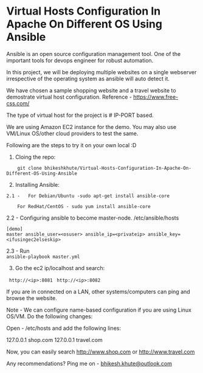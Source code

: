 # Virtual Hosts Configuration In Apache On Different OS Using Ansible

Ansible is an open source configuration management tool. One of the important tools for devops engineer for robust automation. 

In this project, we will be deploying multiple websites on a single webserver irrespective of the operating system as ansible will auto detect it. 

We have chosen a sample shopping website and a travel website to demostrate virtual host configuration. Reference - https://www.free-css.com/

The type of virtual host for the project is # IP-PORT based. 

We are using Amazon EC2 instance for the demo. You may also use VM/Linux OS/other cloud providers to test the same.

Following are the steps to try it on your own local :D 
1. Cloing the repo:

``` 
	git clone bhikeshkhute/Virtual-Hosts-Configuration-In-Apache-On-Different-OS-Using-Ansible
```

2. Installing Ansible:
```
2.1 - 	For Debian/Ubuntu -sudo apt-get install ansible-core
		 
	For RedHat/CentOS - sudo yum install ansible-core 
```

2.2 - 	Configuring ansible to become master-node.
	/etc/ansible/hosts

	[demo]
	master ansible_user=<osuser> ansible_ip=<privateip> ansible_key=<ifusingec2elseskip>
2.3 -	Run 	
	```
	ansible-playbook master.yml
	```

3. Go the ec2 ip/localhost and search:

```	http://<ip>:8081```
```	http://<ip>:8082```

If you are in connected on a LAN, other systems/computers can ping and browse the website.

Note - We can configure name-based configuration if you are using Linux OS/VM. Do the following changes:

Open - /etc/hosts and add the following lines:

127.0.0.1 shop.com
127.0.0.1 travel.com

Now, you can easily search http://www.shop.com or http://www.travel.com
	
Any recommendations? Ping me on - bhikesh.khute@outlook.com



